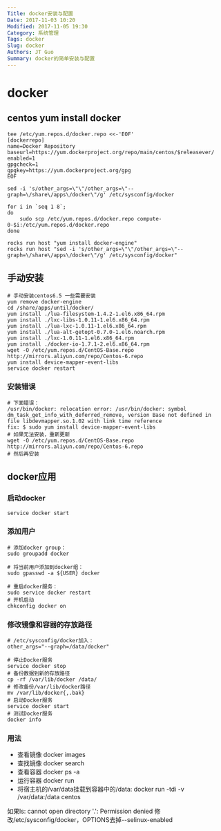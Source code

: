 ```yaml
---
Title: docker安装与配置
Date: 2017-11-03 10:20
Modified: 2017-11-05 19:30
Category: 系统管理
Tags: docker
Slug: docker
Authors: JT Guo
Summary: docker的简单安装与配置
---
```

# docker

## centos yum install docker

```shell
tee /etc/yum.repos.d/docker.repo <<-'EOF'
[dockerrepo]
name=Docker Repository
baseurl=https://yum.dockerproject.org/repo/main/centos/$releasever/
enabled=1
gpgcheck=1
gpgkey=https://yum.dockerproject.org/gpg
EOF

sed -i 's/other_args=\"\"/other_args=\"--graph=\/share\/apps\/docker\"/g' /etc/sysconfig/docker

for i in `seq 1 8`;
do
    sudo scp /etc/yum.repos.d/docker.repo compute-0-$i:/etc/yum.repos.d/docker.repo
done

rocks run host "yum install docker-engine"
rocks run host "sed -i 's/other_args=\"\"/other_args=\"--graph=\/share\/apps\/docker\"/g' /etc/sysconfig/docker"

```

<!--more-->

## 手动安装

```shell
# 手动安装centos6.5 一些需要安装
yum remove docker-engine
cd /share/apps/until/docker/
yum install ./lua-filesystem-1.4.2-1.el6.x86_64.rpm
yum install ./lxc-libs-1.0.11-1.el6.x86_64.rpm
yum install ./lua-lxc-1.0.11-1.el6.x86_64.rpm
yum install ./lua-alt-getopt-0.7.0-1.el6.noarch.rpm
yum install ./lxc-1.0.11-1.el6.x86_64.rpm
yum install ./docker-io-1.7.1-2.el6.x86_64.rpm
wget -O /etc/yum.repos.d/CentOS-Base.repo http://mirrors.aliyun.com/repo/Centos-6.repo
yum install device-mapper-event-libs
service docker restart
```

### 安装错误

```shell
# 下面错误：
/usr/bin/docker: relocation error: /usr/bin/docker: symbol dm_task_get_info_with_deferred_remove, version Base not defined in file libdevmapper.so.1.02 with link time reference
fix: $ sudo yum install device-mapper-event-libs
# 如果无法安装，重新更新
wget -O /etc/yum.repos.d/CentOS-Base.repo http://mirrors.aliyun.com/repo/Centos-6.repo
# 然后再安装
```

## docker应用

### 启动docker

    service docker start

### 添加用户

```shell
# 添加docker group：
sudo groupadd docker

# 将当前用户添加到docker组：
sudo gpasswd -a ${USER} docker

# 重启docker服务：
sudo service docker restart
# 开机启动
chkconfig docker on
```

### 修改镜像和容器的存放路径

```shell
# /etc/sysconfig/docker加入：
other_args="--graph=/data/docker"

# 停止Docker服务
service docker stop
# 备份数据到新的存放路径
cp -rf /var/lib/docker /data/
# 修改备份/var/lib/docker路径
mv /var/lib/docker{,.bak}
# 启动Docker服务
service docker start
# 测试Docker服务
docker info
```

### 用法

+ 查看镜像 docker images
+ 查找镜像 docker search
+ 查看容器 docker ps -a
+ 运行容器 docker run
+ 将宿主机的/var/data挂载到容器中的/data: docker run -tdi -v /var/data:/data centos

如果ls: cannot open directory '.': Permission denied
修改/etc/sysconfig/docker，OPTIONS去掉--selinux-enabled